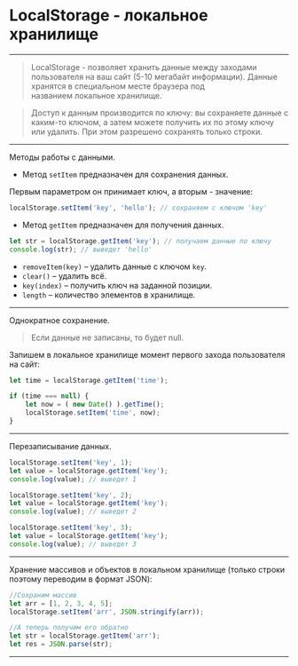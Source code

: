# LocalStorage - локальное хранилище
----

>LocalStorage - позволяет хранить данные между заходами пользователя на ваш сайт (5-10 мегабайт информации). Данные хранятся в специальном месте браузера под названием локальное хранилище.

>Доступ к данным производится по ключу: вы сохраняете данные с каким-то ключом, а затем можете получить их по этому ключу или удалить.
>При этом разрешено сохранять только строки.

---

Методы работы с данными.

- Метод `setItem` предназначен для сохранения данных. 

Первым параметром он принимает ключ, а вторым - значение:
```js
localStorage.setItem('key', 'hello'); // сохраняем с ключом 'key'
```

- Метод `getItem` предназначен для получения данных.

```js
let str = localStorage.getItem('key'); // получаем данные по ключу
console.log(str); // выведет 'hello'
```

-   `removeItem(key)` – удалить данные с ключом `key`.
-   `clear()` – удалить всё.
-   `key(index)` – получить ключ на заданной позиции.
-   `length` – количество элементов в хранилище.

----

Однократное сохранение.

>Если данные не записаны, то будет null.

Запишем в локальное хранилище момент первого захода пользователя на сайт:
```js
let time = localStorage.getItem('time');

if (time === null) {
	let now = ( new Date() ).getTime();
	localStorage.setItem('time', now);
}
```

----

Перезаписывание данных.

```js
localStorage.setItem('key', 1);
let value = localStorage.getItem('key');
console.log(value); // выведет 1

localStorage.setItem('key', 2);
let value = localStorage.getItem('key');
console.log(value); // выведет 2

localStorage.setItem('key', 3);
let value = localStorage.getItem('key');
console.log(value); // выведет 3
```

----

Хранение массивов и объектов в локальном хранилище (только строки поэтому переводим в формат JSON):
```js
//Сохраним массив
let arr = [1, 2, 3, 4, 5];
localStorage.setItem('arr', JSON.stringify(arr));

//А теперь получим его обратно
let str = localStorage.getItem('arr');
let res = JSON.parse(str);
```

----

